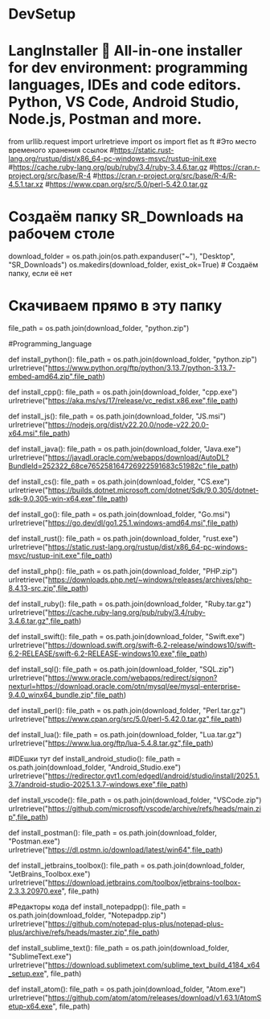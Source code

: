 # DevSetup
# LangInstaller 🚀  All-in-one installer for dev environment: programming languages, IDEs and code editors. Python, VS Code, Android Studio, Node.js, Postman and more.
from urllib.request import urlretrieve
import os
import flet as ft
#Это место временого хранения ссылок
#https://static.rust-lang.org/rustup/dist/x86_64-pc-windows-msvc/rustup-init.exe
#https://cache.ruby-lang.org/pub/ruby/3.4/ruby-3.4.6.tar.gz
#https://cran.r-project.org/src/base/R-4
#https://cran.r-project.org/src/base/R-4/R-4.5.1.tar.xz
#https://www.cpan.org/src/5.0/perl-5.42.0.tar.gz


# Создаём папку SR_Downloads на рабочем столе
download_folder = os.path.join(os.path.expanduser("~"), "Desktop", "SR_Downloads")
os.makedirs(download_folder, exist_ok=True)  # Создаём папку, если её нет

# Скачиваем прямо в эту папку
file_path = os.path.join(download_folder, "python.zip")

#Programming_language

def install_python(): 
    file_path = os.path.join(download_folder, "python.zip")
    urlretrieve("https://www.python.org/ftp/python/3.13.7/python-3.13.7-embed-amd64.zip",file_path)

def install_cpp():
    file_path = os.path.join(download_folder, "cpp.exe")
    urlretrieve("https://aka.ms/vs/17/release/vc_redist.x86.exe",file_path)

def install_js():
    file_path = os.path.join(download_folder, "JS.msi")
    urlretrieve("https://nodejs.org/dist/v22.20.0/node-v22.20.0-x64.msi",file_path)

def install_java():
    file_path = os.path.join(download_folder, "Java.exe")
    urlretrieve("https://javadl.oracle.com/webapps/download/AutoDL?BundleId=252322_68ce765258164726922591683c51982c",file_path)

def install_cs():
    file_path = os.path.join(download_folder, "CS.exe")
    urlretrieve("https://builds.dotnet.microsoft.com/dotnet/Sdk/9.0.305/dotnet-sdk-9.0.305-win-x64.exe",file_path)

def install_go():
    file_path = os.path.join(download_folder, "Go.msi")
    urlretrieve("https://go.dev/dl/go1.25.1.windows-amd64.msi",file_path)

def install_rust():
    file_path = os.path.join(download_folder, "rust.exe")
    urlretrieve("https://static.rust-lang.org/rustup/dist/x86_64-pc-windows-msvc/rustup-init.exe",file_path)

def install_php():
    file_path = os.path.join(download_folder, "PHP.zip")
    urlretrieve("https://downloads.php.net/~windows/releases/archives/php-8.4.13-src.zip",file_path)

def install_ruby():
    file_path = os.path.join(download_folder, "Ruby.tar.gz")
    urlretrieve("https://cache.ruby-lang.org/pub/ruby/3.4/ruby-3.4.6.tar.gz",file_path)

def install_swift():
    file_path = os.path.join(download_folder, "Swift.exe")
    urlretrieve("https://download.swift.org/swift-6.2-release/windows10/swift-6.2-RELEASE/swift-6.2-RELEASE-windows10.exe",file_path)

def install_sql():
    file_path = os.path.join(download_folder, "SQL.zip")
    urlretrieve("https://www.oracle.com/webapps/redirect/signon?nexturl=https://download.oracle.com/otn/mysql/ee/mysql-enterprise-9.4.0_winx64_bundle.zip",file_path)

def install_perl():
    file_path = os.path.join(download_folder, "Perl.tar.gz")
    urlretrieve("https://www.cpan.org/src/5.0/perl-5.42.0.tar.gz",file_path)

def install_lua():
    file_path = os.path.join(download_folder, "Lua.tar.gz")
    urlretrieve("https://www.lua.org/ftp/lua-5.4.8.tar.gz",file_path)




#IDEшки тут
def install_android_studio():
    file_path = os.path.join(download_folder, "Android_Studio.exe")
    urlretrieve("https://redirector.gvt1.com/edgedl/android/studio/install/2025.1.3.7/android-studio-2025.1.3.7-windows.exe",file_path)

def install_vscode():
    file_path = os.path.join(download_folder, "VSCode.zip")
    urlretrieve("https://github.com/microsoft/vscode/archive/refs/heads/main.zip",file_path)

def install_postman():
    file_path = os.path.join(download_folder, "Postman.exe")
    urlretrieve("https://dl.pstmn.io/download/latest/win64",file_path)

def install_jetbrains_toolbox():
    file_path = os.path.join(download_folder, "JetBrains_Toolbox.exe")
    urlretrieve("https://download.jetbrains.com/toolbox/jetbrains-toolbox-2.3.3.20970.exe", file_path)


#Редакторы кода
def install_notepadpp():
    file_path = os.path.join(download_folder, "Notepadpp.zip")
    urlretrieve("https://github.com/notepad-plus-plus/notepad-plus-plus/archive/refs/heads/master.zip",file_path)

def install_sublime_text():
    file_path = os.path.join(download_folder, "SublimeText.exe")
    urlretrieve("https://download.sublimetext.com/sublime_text_build_4184_x64_setup.exe", file_path)

def install_atom():
    file_path = os.path.join(download_folder, "Atom.exe")
    urlretrieve("https://github.com/atom/atom/releases/download/v1.63.1/AtomSetup-x64.exe", file_path)
